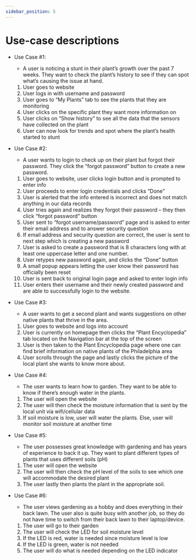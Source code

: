 ```yaml
---
sidebar_position: 5
---
```


# Use-case descriptions

* Use Case #1: 
    * A user is noticing a stunt in their plant’s growth over the past 7 weeks. They want to check the plant’s history to see if they can spot what’s causing the issue at hand.
    1. User goes to website  
    2. User logs in with username and password  
    3. User goes to “My Plants” tab to see the plants that they are monitoring  
    4. User clicks on the specific plant they want more information on  
    5. User clicks on “Show history” to see all the data that the sensors have collected on the plant  
    6. User can now look for trends and spot where the plant’s health started to stunt


* Use Case #2: 
    * A user wants to login to check up on their plant but forgot their password. They click the “forgot password” button to create a new password.
    1. User goes to website, user clicks login button and is prompted to enter info 
    2. User proceeds to enter login credentials and clicks “Done” 
    3. User is alerted that the info entered is incorrect and does not match anything in our data records  
    4. User tries again and realizes they forgot their password – they then click “forgot password” button  
    5. User sent to “forgot username/password” page and is asked to enter their email address and to answer security question  
    6. If email address and security question are correct, the user is sent to next step which is creating a new password
    7. User is asked to create a password that is 8 characters long with at least one uppercase letter and one number.
    8. User retypes new password again, and clicks the “Done” button 
    9. A small popup appears letting the user know their password has officially been reset  
    10. User is sent back to original login page and asked to enter login info  
    11. User enters their username and their newly created password and are able to successfully login to the website.


* Use Case #3: 
    * A user wants to get a second plant and wants suggestions on other native plants that thrive in the area.  
    1. User goes to website and logs into account  
    2. User is currently on homepage then clicks the “Plant Encyclopedia” tab located on the Navigation bar at the top of the screen  
    3. User is then taken to the Plant Encyclopedia page where one can find brief information on native plants of the Philadelphia area  
    4. User scrolls through the page and lastly clicks the picture of the local plant she wants to know more about.

* Use Case #4:
   * The user wants to learn how to garden. They want to be able to know if there’s enough water in the plants.
  1. The user will open the website
  2. The user will then check the moisture information that is sent by the local unit via wifi/cellular data
  3. If soil moisture is low, user will water the plants. Else, user will monitor soil moisture at another time

* Use Case #5:
   * The user possesses great knowledge with gardening and has years of experience to back it up. They want to plant different types of plants that uses different soils (pH)
  1. The user will open the website
  2. The user will then check the pH level of the soils to see which one will accommodate the desired plant
  3. The user lastly then plants the plant in the appropriate soil.

* Use Case #6:
   * The user views gardening as a hobby and does everything in their back lawn. The user also is quite busy with another job, so they do not have time to switch from their back lawn to their laptop/device.
  1. The user will go to their garden
  2. The user will check the LED for soil moisture level
  3. If the LED is red, water is needed since moisture level is low
  4. If the LED is green, water is not needed
  5. The user will do what is needed depending on the LED indicator
